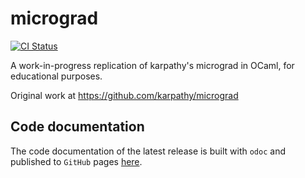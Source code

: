 # micrograd

[![CI Status](https://github.com/mbarbin/micrograd/workflows/ci/badge.svg)](https://github.com/mbarbin/micrograd/actions/workflows/ci.yml)

A work-in-progress replication of karpathy's micrograd in OCaml, for educational purposes.

Original work at https://github.com/karpathy/micrograd

## Code documentation

The code documentation of the latest release is built with `odoc` and published
to `GitHub` pages [here](https://mbarbin.github.io/micrograd).
